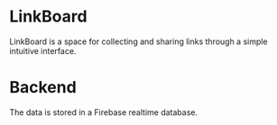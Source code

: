 # LinkBoard
LinkBoard is a space for collecting and sharing links through a simple intuitive interface.

# Backend
The data is stored in a Firebase realtime database.
